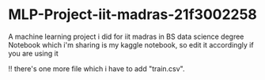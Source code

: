 # MLP-Project-iit-madras-21f3002258
A machine learning project i did for iit madras in BS data science degree
Notebook which i'm sharing is my kaggle notebook, so edit it accordingly if you are using it

!! there's one more file which i have to add "train.csv".
